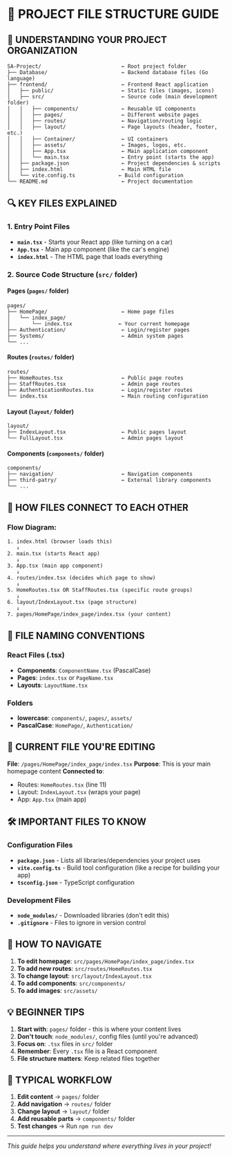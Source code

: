 # 📁 PROJECT FILE STRUCTURE GUIDE

## 🌟 UNDERSTANDING YOUR PROJECT ORGANIZATION

```
SA-Project/                          ← Root project folder
├── Database/                        ← Backend database files (Go language)
├── frontend/                        ← Frontend React application
│   ├── public/                      ← Static files (images, icons)
│   ├── src/                         ← Source code (main development folder)
│   │   ├── components/              ← Reusable UI components
│   │   ├── pages/                   ← Different website pages
│   │   ├── routes/                  ← Navigation/routing logic
│   │   ├── layout/                  ← Page layouts (header, footer, etc.)
│   │   ├── Container/               ← UI containers
│   │   ├── assets/                  ← Images, logos, etc.
│   │   ├── App.tsx                  ← Main application component
│   │   └── main.tsx                 ← Entry point (starts the app)
│   ├── package.json                 ← Project dependencies & scripts
│   ├── index.html                   ← Main HTML file
│   └── vite.config.ts              ← Build configuration
└── README.md                        ← Project documentation
```

## 🔍 KEY FILES EXPLAINED

### **1. Entry Point Files**
- **`main.tsx`** - Starts your React app (like turning on a car)
- **`App.tsx`** - Main app component (like the car's engine)
- **`index.html`** - The HTML page that loads everything

### **2. Source Code Structure (`src/` folder)**

#### **Pages (`pages/` folder)**
```
pages/
├── HomePage/                        ← Home page files
│   └── index_page/
│       └── index.tsx               ← Your current homepage
├── Authentication/                  ← Login/register pages
├── Systems/                         ← Admin system pages
└── ...
```

#### **Routes (`routes/` folder)**
```
routes/
├── HomeRoutes.tsx                   ← Public page routes
├── StaffRoutes.tsx                  ← Admin page routes
├── AuthenticationRoutes.tsx         ← Login/register routes
└── index.tsx                        ← Main routing configuration
```

#### **Layout (`layout/` folder)**
```
layout/
├── IndexLayout.tsx                  ← Public pages layout
└── FullLayout.tsx                   ← Admin pages layout
```

#### **Components (`components/` folder)**
```
components/
├── navigation/                      ← Navigation components
├── third-patry/                     ← External library components
└── ...
```

## 🔗 HOW FILES CONNECT TO EACH OTHER

### **Flow Diagram:**
```
1. index.html (browser loads this)
   ↓
2. main.tsx (starts React app)
   ↓
3. App.tsx (main app component)
   ↓
4. routes/index.tsx (decides which page to show)
   ↓
5. HomeRoutes.tsx OR StaffRoutes.tsx (specific route groups)
   ↓
6. layout/IndexLayout.tsx (page structure)
   ↓
7. pages/HomePage/index_page/index.tsx (your content)
```

## 📝 FILE NAMING CONVENTIONS

### **React Files (.tsx)**
- **Components**: `ComponentName.tsx` (PascalCase)
- **Pages**: `index.tsx` or `PageName.tsx`
- **Layouts**: `LayoutName.tsx`

### **Folders**
- **lowercase**: `components/`, `pages/`, `assets/`
- **PascalCase**: `HomePage/`, `Authentication/`

## 🎯 CURRENT FILE YOU'RE EDITING

**File**: `/pages/HomePage/index_page/index.tsx`
**Purpose**: This is your main homepage content
**Connected to**: 
- Routes: `HomeRoutes.tsx` (line 11)
- Layout: `IndexLayout.tsx` (wraps your page)
- App: `App.tsx` (main app)

## 🛠️ IMPORTANT FILES TO KNOW

### **Configuration Files**
- **`package.json`** - Lists all libraries/dependencies your project uses
- **`vite.config.ts`** - Build tool configuration (like a recipe for building your app)
- **`tsconfig.json`** - TypeScript configuration

### **Development Files**
- **`node_modules/`** - Downloaded libraries (don't edit this)
- **`.gitignore`** - Files to ignore in version control

## 🚀 HOW TO NAVIGATE

1. **To edit homepage**: `src/pages/HomePage/index_page/index.tsx`
2. **To add new routes**: `src/routes/HomeRoutes.tsx`
3. **To change layout**: `src/layout/IndexLayout.tsx`
4. **To add components**: `src/components/`
5. **To add images**: `src/assets/`

## 💡 BEGINNER TIPS

1. **Start with**: `pages/` folder - this is where your content lives
2. **Don't touch**: `node_modules/`, config files (until you're advanced)
3. **Focus on**: `.tsx` files in `src/` folder
4. **Remember**: Every `.tsx` file is a React component
5. **File structure matters**: Keep related files together

## 🔄 TYPICAL WORKFLOW

1. **Edit content** → `pages/` folder
2. **Add navigation** → `routes/` folder  
3. **Change layout** → `layout/` folder
4. **Add reusable parts** → `components/` folder
5. **Test changes** → Run `npm run dev`

---
*This guide helps you understand where everything lives in your project!*
